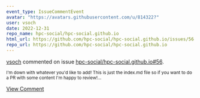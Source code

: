 ```yaml
---
event_type: IssueCommentEvent
avatar: "https://avatars.githubusercontent.com/u/814322?"
user: vsoch
date: 2022-12-31
repo_name: hpc-social/hpc-social.github.io
html_url: https://github.com/hpc-social/hpc-social.github.io/issues/56
repo_url: https://github.com/hpc-social/hpc-social.github.io
---
```


<a href='https://github.com/vsoch' target='_blank'>vsoch</a> commented on issue <a href='https://github.com/hpc-social/hpc-social.github.io/issues/56' target='_blank'>hpc-social/hpc-social.github.io#56</a>.

<small>I'm down with whatever you'd like to add! This is just the index.md file so if you want to do a PR with some content I'm happy to review!...</small>

<a href='https://github.com/hpc-social/hpc-social.github.io/issues/56' target='_blank'>View Comment</a>